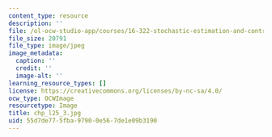 ```yaml
---
content_type: resource
description: ''
file: /ol-ocw-studio-app/courses/16-322-stochastic-estimation-and-control-fall-2004/55d7de775fba97900e567de1e09b3190_chp_l25_3.jpg
file_size: 20791
file_type: image/jpeg
image_metadata:
  caption: ''
  credit: ''
  image-alt: ''
learning_resource_types: []
license: https://creativecommons.org/licenses/by-nc-sa/4.0/
ocw_type: OCWImage
resourcetype: Image
title: chp_l25_3.jpg
uid: 55d7de77-5fba-9790-0e56-7de1e09b3190
---
```

